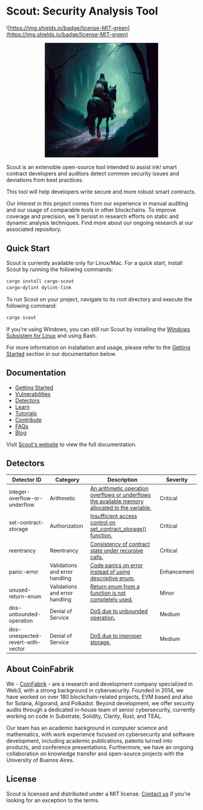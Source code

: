 # Scout: Security Analysis Tool

![https://img.shields.io/badge/license-MIT-green](https://img.shields.io/badge/license-MIT-green)

<p align="center">
  <img src="/assets/scout.png" alt="Scout in a Dark Forest" width="300" center  />
</p>


Scout is an extensible open-source tool intended to assist ink! smart contract developers and auditors detect common security issues and deviations from best practices. 

This tool will help developers write secure and more robust smart contracts.

Our interest in this project comes from our experience in manual auditing and our usage of comparable tools in other blockchains.
To improve coverage and precision, we´ll persist in research efforts on static and dynamic analysis techniques. Find more about our ongoing research at our associated repository.

## Quick Start

Scout is currently available only for Linux/Mac. For a quick start, install Scout by running the following commands:

```bash
cargo install cargo-scout
cargo-dylint dylint-link
```

To run Scout on your project, navigate to its root directory and execute the following command:

```bash
cargo scout
```

If you're using Windows, you can still run Scout by installing the [Windows Subsistem for Linux](https://learn.microsoft.com/en-us/windows/wsl/install) and using Bash.


For more information on installation and usage, please refer to the [Getting Started](http://localhost:3000/docs/intro) section in our documentation below.

## Documentation

* [Getting Started](http://localhost:3000/docs/intro)
* [Vulnerabilities](http://localhost:3000/docs/vulnerabilities)
* [Detectors](http://localhost:3000/docs/detectors)
* [Learn](http://localhost:3000/docs/Learn)
* [Tutorials](http://localhost:3000/docs/tutorials)
* [Contribute](http://localhost:3000/docs/contribute)
* [FAQs](http://localhost:3000/docs/faqs)
* [Blog](http://localhost:3000/blog)


Visit [Scout's website](http://localhost:3000/) to view the full documentation.


## Detectors
| Detector ID                   | Category                       | Description                                                                                                                                                                                        | Severity      | 
| ----------------------------- | ------------------------------ | ------------------------------------------------- | ---------------------------------------------------------------------------------------------------------------- | 
| integer-overflow-or-underflow | Arithmetic                     | [An arithmetic operation overflows or underflows the available memory allocated to the variable.](./vulnerabilities/examples/integer-overflow-or-underflow/README.md) | Critical          |
| set-contract-storage          | Authorization                  |  [Insufficient access control on set_contract_storage() function.](./vulnerabilities/examples/set-contract-storage/README.md)                                          | Critical          |
| reentrancy                    | Reentrancy                     | [Consistency of contract state under recursive calls.](./vulnerabilities/examples/reentrancy/README.md)                                                               | Critical          |
| panic-error                   | Validations and error handling |  [Code panics on error instead of using descriptive enum.](./vulnerabilities/examples/panic-error/README.md)                                                            | Enhancement |
| unused-return-enum            | Validations and error handling |  [Return enum from a function is not completely used.](./vulnerabilities/examples/unused-return-enum/README.md)                                                         | Minor           |
| dos-unbounded-operation       | Denial of Service               | [DoS due to unbounded operation.](./vulnerabilities/examples/dos-unbounded-operation/README.md)                                                    | Medium          |
| dos-unexpected-revert-with-vector         | Denial of Service              |  [DoS due to improper storage.](./vulnerabilities/examples/dos-unexpected-revert-with-vector/README.md)                                                                                | Medium   

## About CoinFabrik

We - [CoinFabrik](https://www.coinfabrik.com/) - are a research and development company specialized in Web3, with a strong background in cybersecurity. Founded in 2014, we have worked on over 180 blockchain-related projects, EVM based and also for Solana, Algorand, and Polkadot. Beyond development, we offer security audits through a dedicated in-house team of senior cybersecurity, currently working on code in Substrate, Solidity, Clarity, Rust, and TEAL.

Our team has an academic background in computer science and mathematics, with work experience focused on cybersecurity and software development, including academic publications, patents turned into products, and conference presentations. Furthermore, we have an ongoing collaboration on knowledge transfer and open-source projects with the University of Buenos Aires.

## License

Scout is licensed and distributed under a MIT license. [Contact us](https://www.coinfabrik.com/) if you're looking for an exception to the terms.